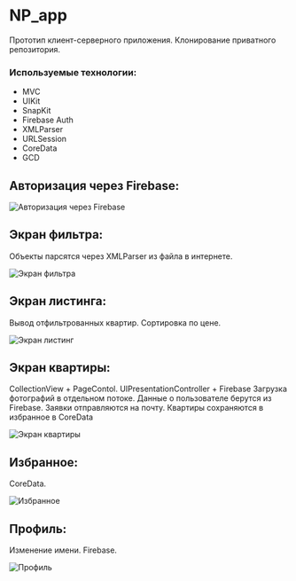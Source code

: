 # NP_app
Прототип клиент-серверного приложения.
Клонирование приватного репозитория.
### Используемые технологии:
- MVC
- UIKit
- SnapKit
- Firebase Auth
- XMLParser
- URLSession
- CoreData
- GCD

## Авторизация через Firebase:
![Авторизация через Firebase](https://raw.githubusercontent.com/rushan08/np/main/screens/auth.gif)
## Экран фильтра:
Объекты парсятся через XMLParser из файла в интернете.

![Экран фильтра](https://raw.githubusercontent.com/rushan08/np/main/screens/filter.gif)
## Экран листинга:
Вывод отфильтрованных квартир. Сортировка по цене.

![Экран листинг](https://raw.githubusercontent.com/rushan08/np/main/screens/tableview.gif)
## Экран квартиры:
CollectionView + PageContol. UIPresentationController + Firebase
Загрузка фотографий в отдельном потоке.
Данные о пользователе берутся из Firebase. Заявки отправляются на почту.
Квартиры сохраняются в избранное в CoreData

![Экран квартиры](https://raw.githubusercontent.com/rushan08/np/main/screens/DetailView.gif)
## Избранное:
CoreData.

![Избранное](https://raw.githubusercontent.com/rushan08/np/main/screens/favorite.jpg)
## Профиль:
Изменение имени. Firebase.

![Профиль](https://raw.githubusercontent.com/rushan08/np/main/screens/profile.gif)
